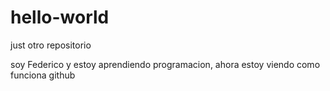 # hello-world
just otro repositorio


soy Federico y estoy aprendiendo programacion, ahora estoy viendo como funciona github
